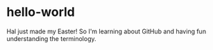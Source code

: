 # hello-world
Hal just made my Easter!
So I'm learning about GitHub and having fun understanding the terminology.
